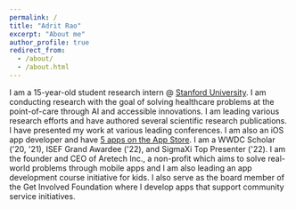 ```yaml
---
permalink: /
title: "Adrit Rao"
excerpt: "About me"
author_profile: true
redirect_from: 
  - /about/
  - /about.html
---
```


I am a 15-year-old student research intern @ [Stanford University](https://www.stanford.edu/). I am conducting research with the goal of solving healthcare problems at the point-of-care through AI and accessible innovations. I am leading various research efforts and have authored several scientific research publications. I have presented my work at various leading conferences. I am also an iOS app developer and have [5 apps on the App Store](https://apps.apple.com/us/developer/sangeetha-rao/id1509888759). I am a WWDC Scholar ('20, '21), ISEF Grand Awardee ('22), and SigmaXi Top Presenter ('22). I am the founder and CEO of Aretech Inc., a non-profit which aims to solve real-world problems through mobile apps and I am also leading an app development course initiative for kids. I also serve as the board member of the Get Involved Foundation where I develop apps that support community service initiatives.
